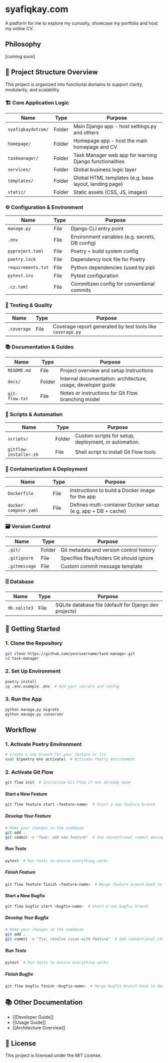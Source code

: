 # syafiqkay.com

A platform for me to explore my curiosity, showcase my portfolio and host my online CV.

## Philosophy

[coming soon]

## 📁 Project Structure Overview

This project is organized into functional domains to support clarity, modularity, and scalability.

### 🏗️ Core Application Logic

| Name              | Type  | Purpose                                                             |
|-------------------|-------|---------------------------------------------------------------------|
| `syafiqkaydotcom/`| Folder| Main Django app - host settings.py and others                       |
| `homepage/`       | Folder| Homepage app - host the main homepage and CV                        |
| `taskmanager/`    | Folder| Task Manager web app for learning Django functionalities            |
| `services/`       | Folder| Global business logic layer                                         |
| `templates/`      | Folder| Global HTML templates (e.g. base layout, landing page)              |
| `static/`         | Folder| Static assets (CSS, JS, images)                                     |

### ⚙️ Configuration & Environment

| Name                  | Type     | Purpose                                                      |
|-----------------------|----------|--------------------------------------------------------------|
| `manage.py`           | File     | Django CLI entry point                                       |
| `.env`                | File     | Environment variables (e.g. secrets, DB config)              |
| `pyproject.toml`      | File     | Poetry + build system config                                 |
| `poetry.lock`         | File     | Dependency lock file for Poetry                              |
| `requirements.txt`    | File     | Python dependencies (used by pip)                            |
| `pytest.ini`          | File     | Pytest configuration                                         |
| `.cz.toml`            | File     | Commitizen config for conventional commits                   |

### 🧪 Testing & Quality

| Name         | Type  | Purpose                                                                  |
|--------------|-------|--------------------------------------------------------------------------|
| `.coverage`  | File  | Coverage report generated by test tools like `coverage.py`               |

### 📚 Documentation & Guides

| Name            | Type   | Purpose                                                       |
|-----------------|--------|---------------------------------------------------------------|
| `README.md`     | File   | Project overview and setup instructions                       |
| `docs/`         | Folder | Internal documentation: architecture, usage, developer guide |
| `git-flow.txt`  | File   | Notes or instructions for Git Flow branching model           |

### 🧰 Scripts & Automation

| Name                  | Type   | Purpose                                                        |
|-----------------------|----------|--------------------------------------------------------------|
| `scripts/`            | Folder | Custom scripts for setup, deployment, or automation.           |
| `gitflow-installer.sh`| File   | Shell script to install Git Flow tools                         |

### 🐳 Containerization & Deployment

| Name                  | Type  | Purpose                                                         |
|-----------------------|-------|-----------------------------------------------------------------|
| `Dockerfile`          | File  | Instructions to build a Docker image for the app                |
| `docker-compose.yaml`| File   | Defines multi-container Docker setup (e.g. app + DB + cache)    |


### 🗃️ Version Control

| Name          | Type   | Purpose                                                               |
|---------------|--------|-----------------------------------------------------------------------|
| `.git/`       | Folder | Git metadata and version control history                              |
| `.gitignore`  | File   | Specifies files/folders Git should ignore                             |
| `.gitmessage` | File   | Custom commit message template                                        |


### 🗄️ Database

| Name         | Type     | Purpose                                                   |
|--------------|----------|-----------------------------------------------------------|
| `db.sqlite3` | File     | SQLite database file (default for Django dev projects)    |

## 🚀 Getting Started

### 1. Clone the Repository

```bash
git clone https://github.com/yourusername/task-manager.git
cd task-manager
```

### 2. Set Up Environment

```bash
poetry install
cp .env.example .env  # Add your secrets and config
```

### 3. Run the App

```bash
python manage.py migrate
python manage.py runserver
```

## Workflow

### 1. Activate Poetry Environment

```bash
# Create a new branch for your feature or fix
eval $(poetry env activate)  # Activate Poetry environment
```

### 2. Activate Git Flow

```bash
git flow init  # Initialize Git Flow if not already done
```

#### Start a New Feature

```bash
git flow feature start <feature-name>  # Start a new feature branch
```

##### Develop Your Feature

```bash
# Make your changes in the codebase
git add .
git commit -m "feat: add new feature"  # Use conventional commit messages
```

##### Run Tests

```bash
pytest  # Run tests to ensure everything works
```

##### Finish Feature

```bash
git flow feature finish <feature-name>  # Merge feature branch back to develop
```

#### Start a New Bugfix

```bash
git flow bugfix start <bugfix-name>  # Start a new bugfix branch
```

##### Develop Your Bugfix

```bash
# Make your changes in the codebase
git add .
git commit -m "fix: resolve issue with feature"  # Use conventional commit messages
```

##### Run Tests

```bash
pytest  # Run tests to ensure everything works
```

##### Finish Bugfix

```bash
git flow bugfix finish <bugfix-name>  # Merge bugfix branch back to develop
```

## 📚 Other Documentation

- [[Developer Guide]]
- [[Usage Guide]]
- [[Architecture Overview]]

## 📝 License
This project is licensed under the MIT License.
